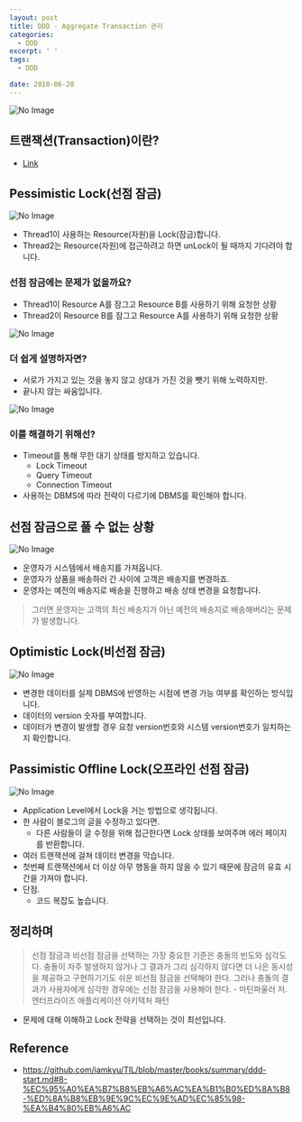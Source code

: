 ```yaml
---
layout: post
title: DDD - Aggregate Transaction 관리
categories:
  - DDD
excerpt: ' '
tags:
  - DDD

date: 2018-06-28
---
```


![No Image](/assets/logo/ddd.png)

## 트랜잭션(Transaction)이란?
- [Link](https://nesoy.github.io/articles/2018-05/Database-Transaction)

## Pessimistic Lock(선점 잠금)
![No Image](/assets/posts/20180628/1.png)
- Thread1이 사용하는 Resource(자원)을 Lock(잠금)합니다.
- Thread2는 Resource(자원)에 접근하려고 하면 unLock이 될 때까지 기다려야 합니다.

### 선점 잠금에는 문제가 없을까요?
- Thread1이 Resource A를 잠그고 Resource B를 사용하기 위해 요청한 상황
- Thread2이 Resource B를 잠그고 Resource A를 사용하기 위해 요청한 상황

![No Image](/assets/posts/20180628/5.png)

### 더 쉽게 설명하자면?
- 서로가 가지고 있는 것을 놓지 않고 상대가 가진 것을 뺏기 위해 노력하지만.
- 끝나지 않는 싸움입니다.

![No Image](/assets/posts/20180628/6.png)

### 이를 해결하기 위해선?
- Timeout를 통해 무한 대기 상태를 방지하고 있습니다.
  - Lock Timeout
  - Query Timeout
  - Connection Timeout
- 사용하는 DBMS에 따라 전략이 다르기에 DBMS를 확인해야 합니다.


## 선점 잠금으로 풀 수 없는 상황

![No Image](/assets/posts/20180628/2.png)

- 운영자가 시스템에서 배송지를 가져옵니다.
- 운영자가 상품을 배송하러 간 사이에 고객은 배송지를 변경하죠.
- 운영자는 예전의 배송지로 배송을 진행하고 배송 상태 변경을 요청합니다.

> 그러면 운영자는 고객의 최신 배송지가 아닌 예전의 배송지로 배송해버리는 문제가 발생합니다.

## Optimistic Lock(비선점 잠금)
![No Image](/assets/posts/20180628/3.png)

- 변경한 데이터를 실제 DBMS에 반영하는 시점에 변경 가능 여부를 확인하는 방식입니다.
- 데이터의 version 숫자를 부여합니다.
- 데이터가 변경이 발생할 경우 요청 version번호와 시스템 version번호가 일치하는지 확인합니다.

## Passimistic Offline Lock(오프라인 선점 잠금)
![No Image](/assets/posts/20180628/4.png)

- Application Level에서 Lock을 거는 방법으로 생각됩니다.
- 한 사람이 블로그의 글을 수정하고 있다면.
  - 다른 사람들이 글 수정을 위해 접근한다면 Lock 상태를 보여주며 에러 페이지를 반환합니다.
- 여러 트랜잭션에 걸쳐 데이터 변경을 막습니다.
- 첫번째 트랜잭션에서 더 이상 아무 행동을 하지 않을 수 있기 때문에 잠금의 유효 시간을 가져야 합니다.
- 단점.
  - 코드 복잡도 높습니다.

## 정리하며
> 선점 잠금과 비선점 잠금을 선택하는 가장 중요한 기준은 충돌의 빈도와 심각도다. 충돌이 자주 발생하지 않거나 그 결과가 그리 심각하지 않다면 더 나은 동시성을 제공하고 구현하기기도 쉬운 비선점 잠금을 선택해야 한다. 그러나 충돌의 결과가 사용자에게 심각한 경우에는 선점 잠금을 사용해야 한다. - 마틴파울러 저. 엔터프라이즈 애플리케이션 아키텍처 패턴

- 문제에 대해 이해하고 Lock 전략을 선택하는 것이 최선입니다.



## Reference
- <https://github.com/iamkyu/TIL/blob/master/books/summary/ddd-start.md#8-%EC%95%A0%EA%B7%B8%EB%A6%AC%EA%B1%B0%ED%8A%B8-%ED%8A%B8%EB%9E%9C%EC%9E%AD%EC%85%98-%EA%B4%80%EB%A6%AC>
